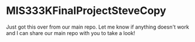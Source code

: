 # MIS333KFinalProjectSteveCopy

Just got this over from our main repo. Let me know if anything doesn't work and I can share our main repo with you to take a look!
